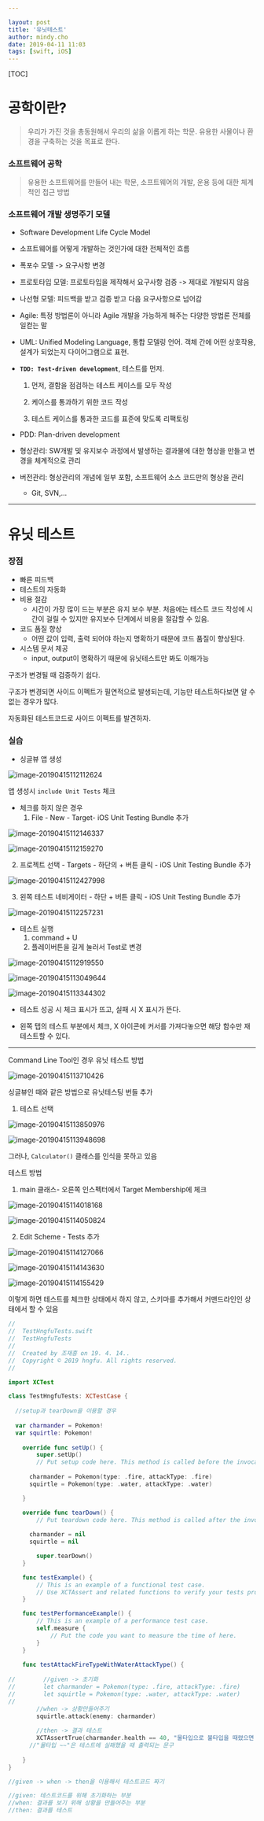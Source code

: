 ```yaml
---

layout: post
title: '유닛테스트'
author: mindy.cho
date: 2019-04-11 11:03
tags: [swift, iOS]
---
```




[TOC]

# 공학이란?

> 우리가 가진 것을 총동원해서 우리의 삶을 이롭게 하는 학문. 유용한 사물이나 환경을 구축하는 것을 목표로 한다.

### 소프트웨어 공학

>  유용한 소프트웨어를 만들어 내는 학문, 소프트웨어의 개발, 운용 등에 대한 체계적인 접근 방법



### 소프트웨어 개발 생명주기 모델

- Software Development Life Cycle Model
- 소프트웨어를 어떻게 개발하는 것인가에 대한 전체적인 흐름

- 폭포수 모델 -> 요구사항 변경

- 프로토타입 모델: 프로토타입을 제작해서 요구사항 검증
   -> 제대로 개발되지 않음

- 나선형 모델: 피드백을 받고 검증 받고 다음 요구사항으로 넘어감

- Agile: 특정 방법론이 아니라 Agile 개발을 가능하게 해주는 다양한 방법론 전체를 일컫는 말

- UML: Unified Modeling Language, 통합 모델링 언어. 객체 간에 어떤 상호작용, 설계가 되었는지 다이어그램으로 표현.

- **`TDD: Test-driven development`**, 테스트를 먼저.

  1. 먼저, 결함을 점검하는 테스트 케이스를 모두 작성

  2. 케이스를 통과하기 위한 코드 작성

  3. 테스트 케이스를 통과한 코드를 표준에 맞도록 리팩토링

- PDD: Plan-driven development

- 형상관리: SW개발 및 유지보수 과정에서 발생하는 결과물에 대한 형상을 만들고 변경을 체계적으로 관리

- 버전관리: 형상관리의 개념에 일부 포함, 소프트웨어 소스 코드만의 형상을 관리

  - Git, SVN,...

---



# 유닛 테스트

### 장점

- 빠른 피드백
- 테스트의 자동화
- 비용 절감
  - 시간이 가장 많이 드는 부분은 유지 보수 부분. 처음에는 테스트 코드 작성에 시간이 걸릴 수 있지만 유지보수 단계에서 비용을 절감할 수 있음.
- 코드 품질 향상
  - 어떤 값이 입력, 출력 되어야 하는지 명확하기 때문에 코드 품질이 향상된다.
- 시스템 문서 제공
  - input, output이 명확하기 때문에 유닛테스트만 봐도 이해가능



구조가 변경될 때 검증하기 쉽다. 

구조가 변경되면 사이드 이펙트가 필연적으로 발생되는데, 기능만 테스트하다보면 알 수 없는 경우가 많다.

자동화된 테스트코드로 사이드 이펙트를 발견하자.



### 실습

- 싱글뷰 앱 생성 

![image-20190415112112624](files/2019-04-15-유닛테스트.assets/image-20190415112112624.png)

앱 생성시 `include Unit Tests` 체크

- 체크를 하지 않은 경우 
  1. File - New - Target- iOS Unit Testing Bundle 추가

![image-20190415112146337](files/2019-04-15-유닛테스트.assets/image-20190415112146337.png)

![image-20190415112159270](files/2019-04-15-유닛테스트.assets/image-20190415112159270.png)



2. 프로젝트 선택 - Targets - 하단의 + 버튼 클릭 -  iOS Unit Testing Bundle 추가

![image-20190415112427998]( files/2019-04-15-유닛테스트.assets/image-20190415112427998.png)



3. 왼쪽 테스트 네비게이터 - 하단 + 버튼 클릭 -  iOS Unit Testing Bundle 추가

![image-20190415112257231]( files/2019-04-15-유닛테스트.assets/image-20190415112257231.png)





- 테스트 실행
  1. command + U
  2. 플레이버튼을 길게 눌러서 Test로 변경

![image-20190415112919550]( files/2019-04-15-유닛테스트.assets/image-20190415112919550.png)

![image-20190415113049644]( files/2019-04-15-유닛테스트.assets/image-20190415113049644.png)



![image-20190415113344302]( files/2019-04-15-유닛테스트.assets/image-20190415113344302.png)



- 테스트 성공 시 체크 표시가 뜨고, 실패 시 X 표시가 뜬다. 

- 왼쪽 탭의 테스트 부분에서 체크, X 아이콘에 커서를 가져다놓으면 해당 함수만 재테스트할 수 있다. 



----

Command Line Tool인  경우 유닛 테스트 방법



![image-20190415113710426]( files/2019-04-15-유닛테스트.assets/image-20190415113710426.png)

싱글뷰인 때와 같은 방법으로 유닛테스팅 번들 추가 

1. 테스트 선택

![image-20190415113850976]( files/2019-04-15-유닛테스트.assets/image-20190415113850976.png)



![image-20190415113948698]( files/2019-04-15-유닛테스트.assets/image-20190415113948698.png)

그러나, `Calculator()` 클래스를 인식을 못하고 있음

테스트 방법 

1. main 클래스- 오른쪽 인스펙터에서 Target Membership에 체크

![image-20190415114018168]( files/2019-04-15-유닛테스트.assets/image-20190415114018168.png)



![image-20190415114050824]( files/2019-04-15-유닛테스트.assets/image-20190415114050824.png)

2. Edit Scheme - Tests 추가

![image-20190415114127066]( files/2019-04-15-유닛테스트.assets/image-20190415114127066.png)



![image-20190415114143630]( files/2019-04-15-유닛테스트.assets/image-20190415114143630.png)

![image-20190415114155429]( files/2019-04-15-유닛테스트.assets/image-20190415114155429.png)

이렇게 하면 테스트를 체크한 상태에서 하지 않고, 스키마를 추가해서 커맨드라인인 상태에서 할 수 있음





```swift
//
//  TestHngfuTests.swift
//  TestHngfuTests
//
//  Created by 조재흥 on 19. 4. 14..
//  Copyright © 2019 hngfu. All rights reserved.
//

import XCTest

class TestHngfuTests: XCTestCase {
  
  //setup과 tearDown을 이용할 경우
  
  var charmander = Pokemon!
  var squirtle: Pokemon!
    
    override func setUp() {
        super.setUp()
        // Put setup code here. This method is called before the invocation of each test method in the class.
      
      charmander = Pokemon(type: .fire, attackType: .fire)
      squirtle = Pokemon(type: .water, attackType: .water)

    }

    override func tearDown() {
        // Put teardown code here. This method is called after the invocation of each test method in the class.
      
      charmander = nil
      squirtle = nil

        super.tearDown()
    }

    func testExample() {
        // This is an example of a functional test case.
        // Use XCTAssert and related functions to verify your tests produce the correct results.
    }

    func testPerformanceExample() {
        // This is an example of a performance test case.
        self.measure {
            // Put the code you want to measure the time of here.
        }
    }
    
    func testAttackFireTypeWithWaterAttackType() {
        
//        //given -> 초기화
//        let charmander = Pokemon(type: .fire, attackType: .fire)
//        let squirtle = Pokemon(type: .water, attackType: .water)
//
        //when -> 상황만들어주기
        squirtle.attack(enemy: charmander)
        
        //then -> 결과 테스트
        XCTAssertTrue(charmander.health == 40, "물타입으로 불타입을 때렸으면 40이 남아야하는데 뭔가 잘 못됨.")
      //"물타입 ~~"은 테스트에 실패했을 때 출력되는 문구
      
    }
}

//given -> when -> then을 이용해서 테스트코드 짜기

//given: 테스트코드를 위해 초기화하는 부분
//when: 결과를 보기 위해 상황을 만들어주는 부분
//then: 결과를 테스트

```

